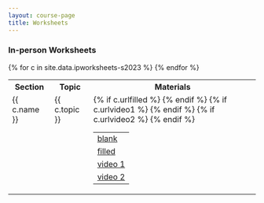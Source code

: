 ```yaml
---
layout: course-page
title: Worksheets
---
```


### In-person Worksheets

<div class="x-scroll">
<table class="asst-table">
<tr><th>Section</th><th>Topic</th><th>Materials</th></tr>
{% for c in site.data.ipworksheets-s2023 %}
<tr valign="top">
  <td>
    {{ c.name }}
  </td>
  <td>
    {{ c.topic }}
  </td>
  <td>
    <table class="inner">
      <tr>
         <td> <a href="{{ c.urlblank }}">blank</a> </td>
      </tr>
      {% if c.urlfilled %}
      <tr>
         <td> <a href="{{ c.urlfilled }}">filled</a> </td>
      </tr>
      {% endif %}
      {% if c.urlvideo1 %}
      <tr>
         <td> <a href="{{ c.urlvideo1 }}">video 1 </a><br></td>         
      </tr>
      {% endif %}
      {% if c.urlvideo2 %}
       <tr>
         <td> <a href="{{ c.urlvideo2 }}">video 2 </a><br></td>         
      </tr>
      {% endif %}
    </table>
  </td>
</tr>
{% endfor %}
</table>
</div>
